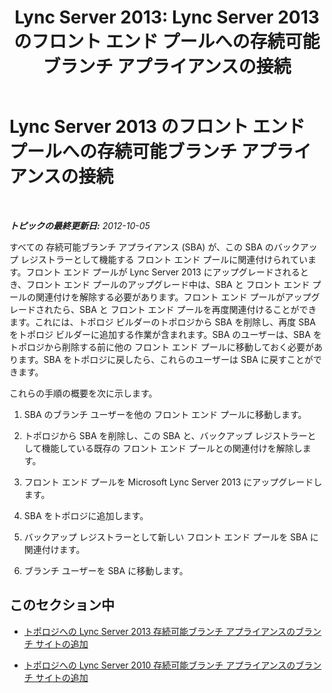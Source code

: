 ﻿---
title: 'Lync Server 2013: Lync Server 2013 のフロント エンド プールへの存続可能ブランチ アプライアンスの接続'
TOCTitle: Lync Server 2013 のフロント エンド プールへの存続可能ブランチ アプライアンスの接続
ms:assetid: 3c7ca33f-5295-4d82-9152-41d8bc6f35cf
ms:mtpsurl: https://technet.microsoft.com/ja-jp/library/JJ688026(v=OCS.15)
ms:contentKeyID: 49886920
ms.date: 05/19/2016
mtps_version: v=OCS.15
ms.translationtype: HT
---

# Lync Server 2013 のフロント エンド プールへの存続可能ブランチ アプライアンスの接続

 

_**トピックの最終更新日:** 2012-10-05_

すべての 存続可能ブランチ アプライアンス (SBA) が、この SBA のバックアップ レジストラーとして機能する フロント エンド プールに関連付けられています。フロント エンド プールが Lync Server 2013 にアップグレードされるとき、フロント エンド プールのアップグレード中は、SBA と フロント エンド プールの関連付けを解除する必要があります。フロント エンド プールがアップグレードされたら、SBA と フロント エンド プールを再度関連付けることができます。これには、トポロジ ビルダーのトポロジから SBA を削除し、再度 SBA をトポロジ ビルダーに追加する作業が含まれます。SBA のユーザーは、SBA をトポロジから削除する前に他の フロント エンド プールに移動しておく必要があります。SBA をトポロジに戻したら、これらのユーザーは SBA に戻すことができます。

これらの手順の概要を次に示します。

1.  SBA のブランチ ユーザーを他の フロント エンド プールに移動します。

2.  トポロジから SBA を削除し、この SBA と、バックアップ レジストラーとして機能している既存の フロント エンド プールとの関連付けを解除します。

3.  フロント エンド プールを Microsoft Lync Server 2013 にアップグレードします。

4.  SBA をトポロジに追加します。

5.  バックアップ レジストラーとして新しい フロント エンド プールを SBA に関連付けます。

6.  ブランチ ユーザーを SBA に移動します。

## このセクション中

  - [トポロジへの Lync Server 2013 存続可能ブランチ アプライアンスのブランチ サイトの追加](lync-server-2013-add-lync-server-2013-survivable-branch-appliance-branch-site-to-your-topology.md)

  - [トポロジへの Lync Server 2010 存続可能ブランチ アプライアンスのブランチ サイトの追加](lync-server-2013-add-lync-server-2010-survivable-branch-appliance-branch-site-to-your-topology.md)

